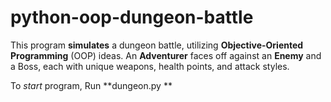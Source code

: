 # python-oop-dungeon-battle

This program **simulates** a dungeon battle, utilizing **Objective-Oriented Programming** (OOP) ideas. An **Adventurer** faces off against an **Enemy** and a Boss, each with unique weapons, health points, and attack styles. 

To _start_ program, Run **dungeon.py **

